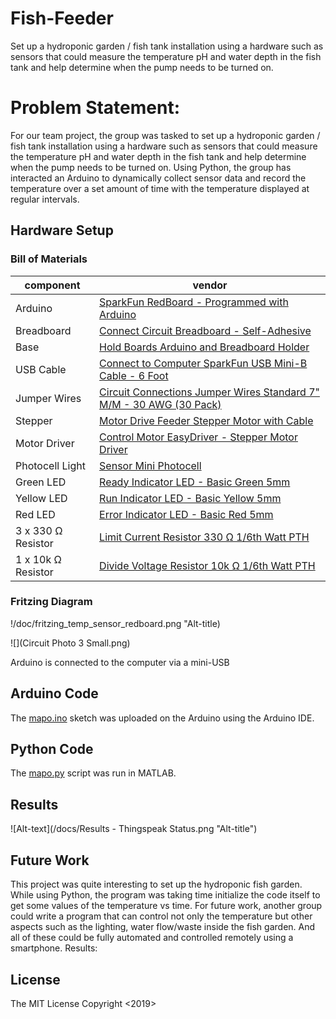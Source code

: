 # Fish-Feeder
Set up a hydroponic garden / fish tank installation using a hardware such as sensors that could measure the temperature pH and water depth in the fish tank and help determine when the pump needs to be turned on.
# Problem Statement:
For our team project, the group was tasked to set up a hydroponic garden / fish tank installation using a hardware such as sensors that could measure the temperature pH and water depth in the fish tank and help determine when the pump needs to be turned on. Using Python, the group has interacted an Arduino to dynamically collect sensor data and record the temperature over a set amount of time with the temperature displayed at regular intervals.


## Hardware Setup
### Bill of Materials

|component|vendor|
|---|---|
|Arduino|[SparkFun RedBoard - Programmed with Arduino](https://www.sparkfun.com/products/13975)|
|Breadboard|[Connect Circuit	Breadboard - Self-Adhesive](https://www.sparkfun.com/products/12002)|
|Base|[Hold Boards	Arduino and Breadboard Holder](https://www.sparkfun.com/products/11235)|
|USB Cable|[Connect to Computer	SparkFun USB Mini-B Cable - 6 Foot](https://www.sparkfun.com/products/11301)|
|Jumper Wires|[Circuit Connections	Jumper Wires Standard 7" M/M - 30 AWG (30 Pack)](https://www.sparkfun.com/products/11026)|
|Stepper|[Motor	Drive Feeder	Stepper Motor with Cable](https://www.sparkfun.com/products/938)|
|Motor Driver|[Control Motor	EasyDriver - Stepper Motor Driver](https://www.sparkfun.com/products/12779)|
|Photocell	Light|[Sensor	Mini Photocell](https://www.sparkfun.com/products/9088)|
|Green LED|[Ready Indicator	LED - Basic Green 5mm](https://www.sparkfun.com/products/9592)|
|Yellow LED|[	Run Indicator	LED - Basic Yellow 5mm	](https://www.sparkfun.com/products/9594)|
|Red LED|[Error Indicator	LED - Basic Red 5mm	](https://www.sparkfun.com/products/9590)|
|3 x 330 Ω Resistor|[	Limit Current	Resistor 330 Ω 1/6th Watt PTH](https://www.sparkfun.com/products/8377)|
|1 x 10k Ω Resistor|[	Divide Voltage	Resistor 10k Ω 1/6th Watt PTH](https://www.sparkfun.com/products/8374)|


### Fritzing Diagram

!/doc/fritzing_temp_sensor_redboard.png "Alt-title)



![](Circuit Photo 3 Small.png)

Arduino is connected to the computer via a mini-USB 

## Arduino Code
The [mapo.ino](mapo.ino) sketch was uploaded on the Arduino using the Arduino IDE.

## Python Code

The [mapo.py](mapo.py) script was run in MATLAB.

## Results
![Alt-text](/docs/Results - Thingspeak Status.png "Alt-title")

## Future Work
This project was quite interesting to set up the hydroponic fish garden. While using Python, the program was taking time initialize the code itself to get some values of the temperature vs time. For future work, another group could write a program that can control not only the temperature but other aspects such as the lighting, water flow/waste inside the fish garden. And all of these could be fully automated and controlled remotely using a smartphone.
Results:
 

## License
The MIT License Copyright <2019> <Team Fish Food>










